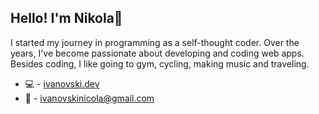 ## Hello! I'm Nikola👋

I started my journey in programming as a self-thought coder. Over the years, I've become passionate about developing and coding web apps. Besides coding, I like going to gym, cycling, making music and traveling.

* 💻 - [ivanovski.dev](https://ivanovski.dev)
* 💬 - ivanovskinicola@gmail.com

<!--
**nikola-ivanovski/nikola-ivanovski** is a ✨ _special_ ✨ repository because its `README.md` (this file) appears on your GitHub profile.

Here are some ideas to get you started:

* 🍄 - Full-stack Web Developer @ Digital Present
- 🔭 I’m currently working on ...
- 🌱 I’m currently learning ...
- 👯 I’m looking to collaborate on ...
- 🤔 I’m looking for help with ...
- 💬 Ask me about ...
- 📫 How to reach me: ...
- 😄 Pronouns: ...
- ⚡ Fun fact: ...
-->
